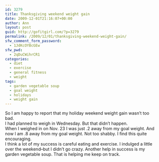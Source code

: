 ```yaml
---
id: 3279
title: Thanksgiving weekend weight gain
date: 2009-12-01T21:16:07+00:00
author: Ann
layout: post
guid: http://gofitgirl.com/?p=3279
permalink: /2009/12/01/thanksgiving-weekend-weight-gain/
sfw_comment_form_password:
  - 1JdKcOYBcGEw
sfw_pwd:
  - 2qDuCWihrCR1
categories:
  - diet
  - exercise
  - general fitness
  - weight
tags:
  - garden vegetable soup
  - goal weight
  - holidays
  - weight gain
---
```

So I am happy to report that my holiday weekend weight gain wasn&#8217;t too bad.  
I had planned to weigh in Wednesday. But that didn&#8217;t happen.  
When I weighed in on Nov. 23 I was just .2 away from my goal weight. And now I am .8 away from my goal weight. Not too shabby. I find this quite encouraging.  
I think a lot of my success is careful eating and exercise. I indulged a little over the weekend&#8211;but I didn&#8217;t go crazy. Another help in success is my garden vegetable soup. That is helping me keep on track.